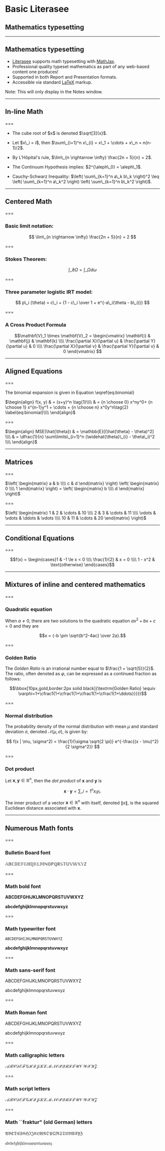 # Basic Literasee
## Mathematics typesetting

---

## Mathematics typesetting

- [Literasee](http://literasee.io) supports math typesetting with [MathJax](https://www.mathjax.org/).
- Professional quality typeset mathematics as part of any web-based content one produces!
- Supported in both Report and Presentation formats.
- Accessible via standard [LaTeX](https://www.latex-project.org/) markup.

Note:
This will only display in the Notes window.

---

## In-line Math

===

- <p class="fragment">The cube root of $x$ is denoted $\sqrt[3]{x}$.</p>
- <p class="fragment">Let $x\_i = i$, then $\sum\_{i=1}^n x\_{i} = x\_1 + \cdots + x\_n = n(n-1)/2$.</p>
- <p class="fragment">By L'Hôpital's rule, $\lim\_{n \rightarrow \infty} \frac{2n + 5}{n} = 2$.</p>
- <p class="fragment">The Continuum Hypothesis implies: $2^{\aleph\_0} = \aleph\_1$.</p>
- <p class="fragment">Cauchy-Schwarz Inequality: $\left( \sum\_{k=1}^n a\_k b\_k \right)^2 \leq \left( \sum\_{k=1}^n a\_k^2 \right) \left( \sum\_{k=1}^n b\_k^2 \right)$.</p>

---

## Centered Math

===

### Basic limit notation:

$$
\lim\_{n \rightarrow \infty} \frac{2n + 5}{n} = 2
$$

===

### Stokes Theorem:

$$
\int\_{\partial \Omega} = \int\_\Omega d\omega
$$

===

### Three parameter logistic IRT model:

$$
p\_i (\theta) = c\_i + {1 - c\_i \over 1 + e^{-a\_i(\theta - b\_i)}}
$$

===

### A Cross Product Formula

$$\mathbf{V}_1 \times \mathbf{V}_2 =  \begin{vmatrix}
\mathbf{i} & \mathbf{j} & \mathbf{k} \\\\
\frac{\partial X}{\partial u} &  \frac{\partial Y}{\partial u} & 0 \\\\
\frac{\partial X}{\partial v} &  \frac{\partial Y}{\partial v} & 0
\end{vmatrix}  $$

---

## Aligned Equations

===

The binomial expansion is given in Equation \eqref{eq:binomial}

$\begin{align} f(x, y) & = (x+y)^n \tag{1}\\\\ & = {n \choose 0} x^ny^0+ {n \choose 1} x^{n-1}y^1 + \cdots + {n \choose n} x^0y^n\tag{2} \label{eq:binomial}\\\\ \end{align}$

===

$\begin{align} MSE(\hat{\theta}) & = \mathbb{E}[(\hat{\theta} - \theta)^2] \\\\ & = \dfrac{1}{n} \sum\limits\_{i=1}^n (\widehat{\theta}\_{i} - \theta\_i)^2 \\\\ \end{align}$

---

## Matrices

===

$\left( \begin{matrix} a & b \\\\ c & d \end{matrix} \right) \left( \begin{matrix} 0 \\\\ 1 \end{matrix} \right) = \left( \begin{matrix} b \\\\ d \end{matrix} \right)$

===

$\left( \begin{matrix} 1 & 2 & \cdots & 10 \\\\ 2 & 3 & \cdots & 11 \\\\ \vdots & \vdots & \ddots & \vdots \\\\ 10 & 11 & \cdots & 20 \end{matrix} \right)$

---

## Conditional Equations

===

$$f(x) = \begin{cases}1 & -1 \le x < 0 \\\\ \frac{1}{2} & x = 0 \\\\ 1 - x^2 & \text{otherwise} \end{cases}$$

---

## Mixtures of inline and centered mathematics

===

### Quadratic equation

When $a \ne 0$, there are two solutions to the quadratic equation $ax^2 + bx + c = 0$ and they are

$$x = {-b \pm \sqrt{b^2-4ac} \over 2a}.$$

===

### Golden Ratio

The _Golden Ratio_ is an irrational number equal to $\frac{1 + \sqrt{5}}{2}$. The ratio, often denoted as $\varphi$, can be expressed as a continued fraction as follows:

$$\bbox[10px,gold,border:2px solid black]{\textrm{Golden Ratio} \equiv \varphi=1+\cfrac1{1+\cfrac1{1+\cfrac1{1+\cfrac1{1+\ddots}}}}}$$

===

### Normal distribution

The probability density of the normal distribution with mean $\mu$ and standard deviation $\sigma$, denoted $\mathcal{N}(\mu, \sigma)$, is given by:

$$
f(x | \mu, \sigma^2) = \frac{1}{\sigma \sqrt{2 \pi}} e^{-\frac{(x - \mu)^2}{2 \sigma^2}}
$$

===

### Dot product

Let $\mathbf{x}, \mathbf{y} \in \mathbb{R}^n$, then the _dot product_ of $\mathbf{x}$ and $\mathbf{y}$ is

$$
\mathbf{x} \cdot \mathbf{y} = \sum\_{i=1}^n x_i y_i.
$$

The inner product of a vector $\mathbf{x} \in \mathbb{R}^n$ with itself, denoted $\lVert x \rVert$, is the squared Euclidean distance associated
with $\mathbf{x}$.


---

## Numerous Math fonts

===

### Bulletin Board font

$\mathbb{ABCDEFGHIJKLMNOPQRSTUVWXYZ}$

===

### Math bold font

$\mathbf{ABCDEFGHIJKLMNOPQRSTUVWXYZ}$

$\mathbf{abcdefghijklmnopqrstuvwxyz}$

===

### Math typewriter font

$\mathtt{ABCDEFGHIJKLMNOPQRSTUVWXYZ}$

$\mathbf{abcdefghijklmnopqrstuvwxyz}$

===

### Math sans-serif font

$\mathsf{ABCDEFGHIJKLMNOPQRSTUVWXYZ}$

$\mathsf{abcdefghijklmnopqrstuvwxyz}$


===

### Math Roman font

$\mathrm{ABCDEFGHIJKLMNOPQRSTUVWXYZ}$

$\mathrm{abcdefghijklmnopqrstuvwxyz}$

===

### Math calligraphic letters

$\mathcal{ABCDEFGHIJKLMNOPQRSTUVWXYZ}$

===

### Math script letters

$\mathscr{ABCDEFGHIJKLMNOPQRSTUVWXYZ}$

===

### Math ``fraktur" (old German) letters

$\mathfrak{ABCDEFGHIJKLMNOPQRSTUVWXYZ}$

$\mathfrak{abcdefghijklmnopqrstuvwxyz}$
